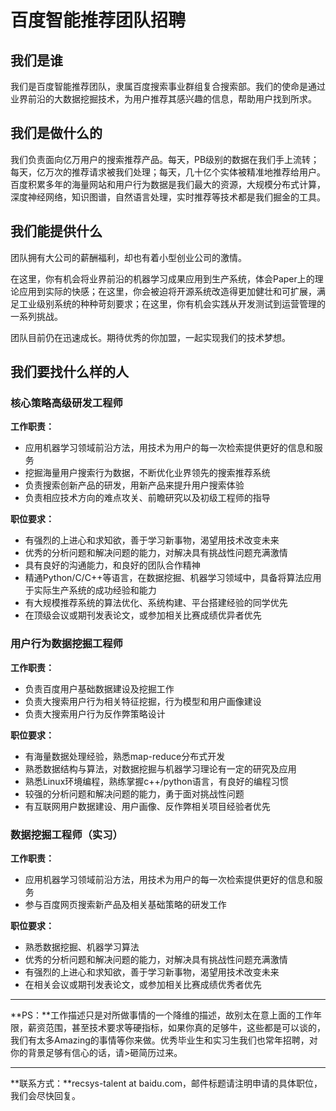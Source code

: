 # 百度智能推荐团队招聘


## 我们是谁

我们是百度智能推荐团队，隶属百度搜索事业群组复合搜索部。我们的使命是通过业界前沿的大数据挖掘技术，为用户推荐其感兴趣的信息，帮助用户找到所求。


## 我们是做什么的

我们负责面向亿万用户的搜索推荐产品。每天，PB级别的数据在我们手上流转；每天，亿万次的推荐请求被我们处理；每天，几十亿个实体被精准地推荐给用户。百度积累多年的海量网站和用户行为数据是我们最大的资源，大规模分布式计算，深度神经网络，知识图谱，自然语言处理，实时推荐等技术都是我们掘金的工具。

## 我们能提供什么


团队拥有大公司的薪酬福利，却也有着小型创业公司的激情。

在这里，你有机会将业界前沿的机器学习成果应用到生产系统，体会Paper上的理论应用到实际的快感；在这里，你会被迫将开源系统改造得更加健壮和可扩展，满足工业级别系统的种种苛刻要求；在这里，你有机会实践从开发测试到运营管理的一系列挑战。

团队目前仍在迅速成长。期待优秀的你加盟，一起实现我们的技术梦想。


## 我们要找什么样的人

### 核心策略高级研发工程师

**工作职责：**

* 应用机器学习领域前沿方法，用技术为用户的每一次检索提供更好的信息和服务
* 挖掘海量用户搜索行为数据，不断优化业界领先的搜索推荐系统
* 负责搜索创新产品的研发，用新产品来提升用户搜索体验
* 负责相应技术方向的难点攻关、前瞻研究以及初级工程师的指导

**职位要求：**

* 有强烈的上进心和求知欲，善于学习新事物，渴望用技术改变未来
* 优秀的分析问题和解决问题的能力，对解决具有挑战性问题充满激情
* 具有良好的沟通能力，和良好的团队合作精神
* 精通Python/C/C++等语言，在数据挖掘、机器学习领域中，具备将算法应用于实际生产系统的成功经验和能力
* 有大规模推荐系统的算法优化、系统构建、平台搭建经验的同学优先
* 在顶级会议或期刊发表论文，或参加相关比赛成绩优异者优先

### 用户行为数据挖掘工程师

**工作职责：**

* 负责百度用户基础数据建设及挖掘工作
* 负责大搜索用户行为相关特征挖掘，行为模型和用户画像建设
* 负责大搜索用户行为反作弊策略设计

**职位要求：**

* 有海量数据处理经验，熟悉map-reduce分布式开发
* 熟悉数据结构与算法，对数据挖掘与机器学习理论有一定的研究及应用
* 熟悉Linux环境编程，熟练掌握c++/python语言，有良好的编程习惯
* 较强的分析问题和解决问题的能力，勇于面对挑战性问题
* 有互联网用户数据建设、用户画像、反作弊相关项目经验者优先

### 数据挖掘工程师（实习）

**工作职责：**

* 应用机器学习领域前沿方法，用技术为用户的每一次检索提供更好的信息和服务
* 参与百度网页搜索新产品及相关基础策略的研发工作

**职位要求：**

* 熟悉数据挖掘、机器学习算法
* 优秀的分析问题和解决问题的能力，对解决具有挑战性问题充满激情
* 有强烈的上进心和求知欲，善于学习新事物，渴望用技术改变未来
* 在相关会议或期刊发表论文，或参加相关比赛成绩优秀者优先

---
**PS：**工作描述只是对所做事情的一个降维的描述，故别太在意上面的工作年限，薪资范围，甚至技术要求等硬指标，如果你真的足够牛，这些都是可以谈的，我们有太多Amazing的事情等你来做。优秀毕业生和实习生我们也常年招聘，对你的背景足够有信心的话，请>砸简历过来。

---
**联系方式：**recsys-talent at baidu.com，邮件标题请注明申请的具体职位，我们会尽快回复。
